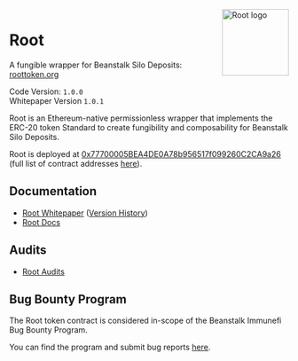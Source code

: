 <img src="https://github.com/RootToken/Root-Brand-Assets/blob/main/ROOT/root.svg" alt="Root logo" align="right" width="120" />

# Root

A fungible wrapper for Beanstalk Silo Deposits: [roottoken.org](https://roottoken.org)

Code Version: `1.0.0` <br>
Whitepaper Version `1.0.1`

Root is an Ethereum-native permissionless wrapper that implements the ERC-20 token Standard to
create fungibility and composability for Beanstalk Silo Deposits.

Root is deployed at [0x77700005BEA4DE0A78b956517f099260C2CA9a26](https://etherscan.io/address/0x77700005BEA4DE0A78b956517f099260C2CA9a26) (full list of contract addresses [here](https://docs.roottoken.org/resources/contracts)).

## Documentation

* [Root Whitepaper](https://roottoken.org/root.pdf) ([Version History](https://github.com/RootToken/Root-Whitepaper/tree/main/version-history))
* [Root Docs](https://docs.roottoken.org/)

## Audits

* [Root Audits](https://github.com/RootToken/Root-Audits)

## Bug Bounty Program

The Root token contract is considered in-scope of the Beanstalk Immunefi Bug Bounty Program.

You can find the program and submit bug reports [here](https://immunefi.com/bounty/beanstalk).
